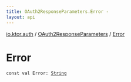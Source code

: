 ```yaml
---
title: OAuth2ResponseParameters.Error - 
layout: api
---
```


<div class='api-docs-breadcrumbs'><a href="../index.html">io.ktor.auth</a> / <a href="index.html">OAuth2ResponseParameters</a> / <a href="./-error.html">Error</a></div>

# Error

<div class="signature"><code><span class="keyword">const</span> <span class="keyword">val </span><span class="identifier">Error</span><span class="symbol">: </span><a href="https://kotlinlang.org/api/latest/jvm/stdlib/kotlin/-string/index.html"><span class="identifier">String</span></a></code></div>
